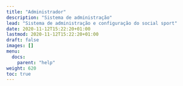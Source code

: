 ```yaml
---
title: "Administrador"
description: "Sistema de administração"
lead: "Sistema de administração e configuração do social sport"
date: 2020-11-12T15:22:20+01:00
lastmod: 2020-11-12T15:22:20+01:00
draft: false
images: []
menu: 
  docs:
    parent: "help"
weight: 620
toc: true
---
```

